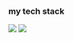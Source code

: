 ### my tech stack
<img src="https://img.shields.io/badge/ Python-191970?style=for-the-badge&logo=Python&logoColor=yellow"/> <img src="https://img.shields.io/badge/ Python-191970?style=for-the-badge&logo=Python&logoColor=yellow"/>

